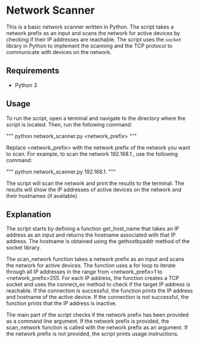 # Network Scanner

This is a basic network scanner written in Python. The script takes a network prefix as an input and scans the network for active devices by checking if their IP addresses are reachable. The script uses the `socket` library in Python to implement the scanning and the TCP protocol to communicate with devices on the network. 

## Requirements
- Python 3

## Usage
To run the script, open a terminal and navigate to the directory where the script is located. Then, run the following command:

"""
python network_scanner.py <network_prefix>
"""

Replace <network_prefix> with the network prefix of the network you want to scan. For example, to scan the network 192.168.1., use the following command:

"""
python network_scanner.py 192.168.1.
"""

The script will scan the network and print the results to the terminal. The results will show the IP addresses of active devices on the network and their hostnames (if available).

## Explanation

The script starts by defining a function get_host_name that takes an IP address as an input and returns the hostname associated with that IP address. The hostname is obtained using the gethostbyaddr method of the socket library.

The scan_network function takes a network prefix as an input and scans the network for active devices. The function uses a for loop to iterate through all IP addresses in the range from <network_prefix>1 to <network_prefix>255. For each IP address, the function creates a TCP socket and uses the connect_ex method to check if the target IP address is reachable. If the connection is successful, the function prints the IP address and hostname of the active device. If the connection is not successful, the function prints that the IP address is inactive.

The main part of the script checks if the network prefix has been provided as a command line argument. If the network prefix is provided, the scan_network function is called with the network prefix as an argument. If the network prefix is not provided, the script prints usage instructions.
